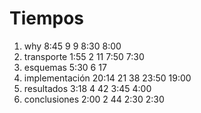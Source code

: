 # Tiempos
 
 1. why              8:45   9   9  8:30    8:00
 2. transporte       1:55   2  11  7:50    7:30
 3. esquemas         5:30   6  17
 4. implementación  20:14  21  38 23:50   19:00
 5. resultados       3:18   4  42  3:45    4:00
 6. conclusiones     2:00   2  44  2:30    2:30
